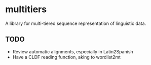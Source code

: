 # multitiers

A library for multi-tiered sequence representation of linguistic data.

## TODO

- Review automatic alignments, especially  in Latin2Spanish
- Have a CLDF reading function, aking to wordlist2mt
